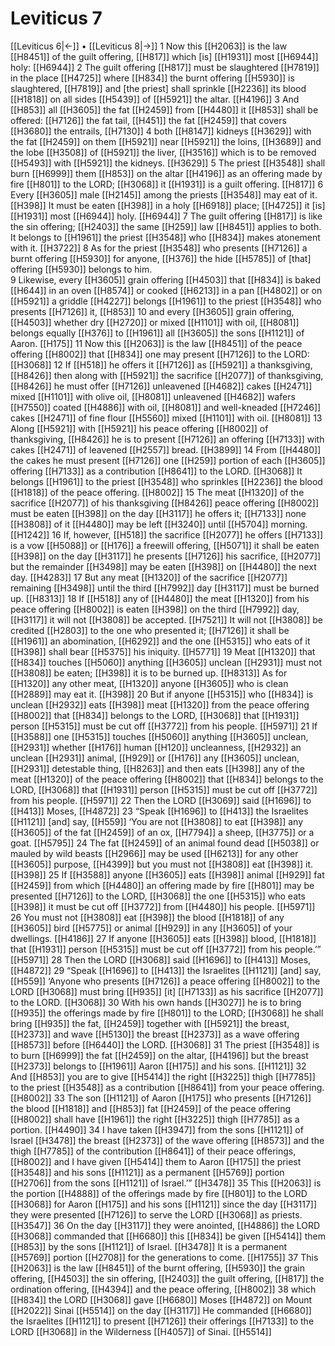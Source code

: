 # Leviticus 7
[[Leviticus 6|←]] • [[Leviticus 8|→]]
1 Now this [[H2063]] is the law [[H8451]] of the guilt offering, [[H817]] which [is] [[H1931]] most [[H6944]] holy: [[H6944]] 
2 The guilt offering [[H817]] must be slaughtered [[H7819]] in the place [[H4725]] where [[H834]] the burnt offering [[H5930]] is slaughtered, [[H7819]] and [the priest] shall sprinkle [[H2236]] its blood [[H1818]] on all sides [[H5439]] of [[H5921]] the altar. [[H4196]] 
3 And [[H853]] all [[H3605]] the fat [[H2459]] from [[H4480]] it [[H853]] shall be offered: [[H7126]] the fat tail, [[H451]] the fat [[H2459]] that covers [[H3680]] the entrails, [[H7130]] 
4 both [[H8147]] kidneys [[H3629]] with the fat [[H2459]] on them [[H5921]] near [[H5921]] the loins, [[H3689]] and the lobe [[H3508]] of [[H5921]] the liver, [[H3516]] which is to be removed [[H5493]] with [[H5921]] the kidneys. [[H3629]] 
5 The priest [[H3548]] shall burn [[H6999]] them [[H853]] on the altar [[H4196]] as an offering made by fire [[H801]] to the LORD; [[H3068]] it [[H1931]] is a guilt offering. [[H817]] 
6 Every [[H3605]] male [[H2145]] among the priests [[H3548]] may eat of it. [[H398]] It must be eaten [[H398]] in a holy [[H6918]] place; [[H4725]] it [is] [[H1931]] most [[H6944]] holy. [[H6944]] 
7 The guilt offering [[H817]] is like the sin offering; [[H2403]] the same [[H259]] law [[H8451]] applies to both.  It belongs to [[H1961]] the priest [[H3548]] who [[H834]] makes atonement with it. [[H3722]] 
8 As for the priest [[H3548]] who presents [[H7126]] a burnt offering [[H5930]] for anyone, [[H376]] the hide [[H5785]] of [that] offering [[H5930]] belongs to him.  
9 Likewise, every [[H3605]] grain offering [[H4503]] that [[H834]] is baked [[H644]] in an oven [[H8574]] or cooked [[H6213]] in a pan [[H4802]] or on [[H5921]] a griddle [[H4227]] belongs [[H1961]] to  the priest [[H3548]] who presents [[H7126]] it, [[H853]] 
10 and every [[H3605]] grain offering, [[H4503]] whether dry [[H2720]] or mixed [[H1101]] with oil, [[H8081]] belongs equally [[H376]] to [[H1961]] all [[H3605]] the sons [[H1121]] of Aaron. [[H175]] 
11 Now this [[H2063]] is the law [[H8451]] of the peace offering [[H8002]] that [[H834]] one may present [[H7126]] to the LORD: [[H3068]] 
12 If [[H518]] he offers it [[H7126]] as [[H5921]] a thanksgiving, [[H8426]] then along with [[H5921]] the sacrifice [[H2077]] of thanksgiving, [[H8426]] he must offer [[H7126]] unleavened [[H4682]] cakes [[H2471]] mixed [[H1101]] with olive oil, [[H8081]] unleavened [[H4682]] wafers [[H7550]] coated [[H4886]] with oil, [[H8081]] and well-kneaded [[H7246]] cakes [[H2471]] of fine flour [[H5560]] mixed [[H1101]] with oil. [[H8081]] 
13 Along [[H5921]] with [[H5921]] his peace offering [[H8002]] of thanksgiving, [[H8426]] he is to present [[H7126]] an offering [[H7133]] with cakes [[H2471]] of leavened [[H2557]] bread. [[H3899]] 
14 From [[H4480]] the cakes he must present [[H7126]] one [[H259]] portion of each [[H3605]] offering [[H7133]] as a contribution [[H8641]] to the LORD. [[H3068]] It belongs [[H1961]] to  the priest [[H3548]] who sprinkles [[H2236]] the blood [[H1818]] of the peace offering. [[H8002]] 
15 The meat [[H1320]] of the sacrifice [[H2077]] of his thanksgiving [[H8426]] peace offering [[H8002]] must be eaten [[H398]] on the day [[H3117]] he offers it; [[H7133]] none [[H3808]] of it [[H4480]] may be left [[H3240]] until [[H5704]] morning. [[H1242]] 
16 If, however, [[H518]] the sacrifice [[H2077]] he offers [[H7133]] is a vow [[H5088]] or [[H176]] a freewill offering, [[H5071]] it shall be eaten [[H398]] on the day [[H3117]] he presents [[H7126]] his sacrifice, [[H2077]] but the remainder [[H3498]] may be eaten [[H398]] on [[H4480]] the next day. [[H4283]] 
17 But any meat [[H1320]] of the sacrifice [[H2077]] remaining [[H3498]] until the third [[H7992]] day [[H3117]] must be burned up. [[H8313]] 
18 If [[H518]] any of [[H4480]] the meat [[H1320]] from his peace offering [[H8002]] is eaten [[H398]] on the third [[H7992]] day, [[H3117]] it will not [[H3808]] be accepted. [[H7521]] It will not [[H3808]] be credited [[H2803]] to  the one who presented it; [[H7126]] it shall be [[H1961]] an abomination, [[H6292]] and the one [[H5315]] who eats of it [[H398]] shall bear [[H5375]] his iniquity. [[H5771]] 
19 Meat [[H1320]] that [[H834]] touches [[H5060]] anything [[H3605]] unclean [[H2931]] must not [[H3808]] be eaten; [[H398]] it is to be burned up. [[H8313]] As for [[H1320]] any other meat, [[H1320]] anyone [[H3605]] who is clean [[H2889]] may eat it. [[H398]] 
20 But if anyone [[H5315]] who [[H834]] is unclean [[H2932]] eats [[H398]] meat [[H1320]] from the peace offering [[H8002]] that [[H834]] belongs to the LORD, [[H3068]] that [[H1931]] person [[H5315]] must be cut off [[H3772]] from his people. [[H5971]] 
21 If [[H3588]] one [[H5315]] touches [[H5060]] anything [[H3605]] unclean, [[H2931]] whether [[H176]] human [[H120]] uncleanness, [[H2932]] an unclean [[H2931]] animal, [[H929]] or [[H176]] any [[H3605]] unclean, [[H2931]] detestable thing, [[H8263]] and then eats [[H398]] any of the meat [[H1320]] of the peace offering [[H8002]] that [[H834]] belongs to the LORD, [[H3068]] that [[H1931]] person [[H5315]] must be cut off [[H3772]] from his people. [[H5971]] 
22 Then the LORD [[H3069]] said [[H1696]] to [[H413]] Moses, [[H4872]] 
23 “Speak [[H1696]] to [[H413]] the Israelites [[H1121]] [and] say, [[H559]] ‘You are not [[H3808]] to eat [[H398]] any [[H3605]] of the fat [[H2459]] of an ox, [[H7794]] a sheep, [[H3775]] or a goat. [[H5795]] 
24 The fat [[H2459]] of an animal found dead [[H5038]] or mauled by wild beasts [[H2966]] may be used [[H6213]] for any other [[H3605]] purpose, [[H4399]] but you must not [[H3808]] eat [[H398]] it. [[H398]] 
25 If [[H3588]] anyone [[H3605]] eats [[H398]] animal [[H929]] fat [[H2459]] from which [[H4480]] an offering made by fire [[H801]] may be presented [[H7126]] to the LORD, [[H3068]] the one [[H5315]] who eats [[H398]] it must be cut off [[H3772]] from [[H4480]] his people. [[H5971]] 
26 You must not [[H3808]] eat [[H398]] the blood [[H1818]] of any [[H3605]] bird [[H5775]] or animal [[H929]] in any [[H3605]] of your dwellings. [[H4186]] 
27 If anyone [[H3605]] eats [[H398]] blood, [[H1818]] that [[H1931]] person [[H5315]] must be cut off [[H3772]] from his people.’” [[H5971]] 
28 Then the LORD [[H3068]] said [[H1696]] to [[H413]] Moses, [[H4872]] 
29 “Speak [[H1696]] to [[H413]] the Israelites [[H1121]] [and] say, [[H559]] ‘Anyone who presents [[H7126]] a peace offering [[H8002]] to the LORD [[H3068]] must bring [[H935]] [it] [[H7133]] as his sacrifice [[H2077]] to the LORD. [[H3068]] 
30 With his own hands [[H3027]] he is to bring [[H935]] the offerings made by fire [[H801]] to the LORD; [[H3068]] he shall bring [[H935]] the fat, [[H2459]] together with [[H5921]] the breast, [[H2373]] and wave [[H5130]] the breast [[H2373]] as a wave offering [[H8573]] before [[H6440]] the LORD. [[H3068]] 
31 The priest [[H3548]] is to burn [[H6999]] the fat [[H2459]] on the altar, [[H4196]] but the breast [[H2373]] belongs to [[H1961]] Aaron [[H175]] and his sons. [[H1121]] 
32 And [[H853]] you are to give [[H5414]] the right [[H3225]] thigh [[H7785]] to the priest [[H3548]] as a contribution [[H8641]] from your peace offering. [[H8002]] 
33 The son [[H1121]] of Aaron [[H175]] who presents [[H7126]] the blood [[H1818]] and [[H853]] fat [[H2459]] of the peace offering [[H8002]] shall have [[H1961]] the right [[H3225]] thigh [[H7785]] as a portion. [[H4490]] 
34 I have taken [[H3947]] from the sons [[H1121]] of Israel [[H3478]] the breast [[H2373]] of the wave offering [[H8573]] and the thigh [[H7785]] of the contribution [[H8641]] of their peace offerings, [[H8002]] and I have given [[H5414]] them to Aaron [[H175]] the priest [[H3548]] and his sons [[H1121]] as a permanent [[H5769]] portion [[H2706]] from the sons [[H1121]] of Israel.’” [[H3478]] 
35 This [[H2063]] is the portion [[H4888]] of the offerings made by fire [[H801]] to the LORD [[H3068]] for Aaron [[H175]] and his sons [[H1121]] since the day [[H3117]] they were presented [[H7126]] to serve the LORD [[H3068]] as priests. [[H3547]] 
36 On the day [[H3117]] they were anointed, [[H4886]] the LORD [[H3068]] commanded that [[H6680]] this [[H834]] be given [[H5414]] them [[H853]] by  the sons [[H1121]] of Israel. [[H3478]] It is a permanent [[H5769]] portion [[H2708]] for the generations to come. [[H1755]] 
37 This [[H2063]] is the law [[H8451]] of the burnt offering, [[H5930]] the grain offering, [[H4503]] the sin offering, [[H2403]] the guilt offering, [[H817]] the ordination offering, [[H4394]] and the peace offering, [[H8002]] 
38 which [[H834]] the LORD [[H3068]] gave [[H6680]] Moses [[H4872]] on Mount [[H2022]] Sinai [[H5514]] on the day [[H3117]] He commanded [[H6680]] the Israelites [[H1121]] to present [[H7126]] their offerings [[H7133]] to the LORD [[H3068]] in the Wilderness [[H4057]] of Sinai. [[H5514]] 
